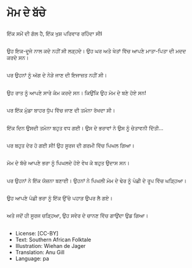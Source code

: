 # ਮੋਮ ਦੇ ਬੱਚੇ

##
ਇੱਕ ਸਮੇਂ ਦੀ ਗੱਲ ਹੈ, ਇੱਕ ਖੁਸ਼ ਪਰਿਵਾਰ ਰਹਿੰਦਾ ਸੀI

##
ਉਹ ਇਕ-ਦੂਜੇ ਨਾਲ ਕਦੇ ਨਹੀਂ ਸੀ ਲੜ੍ਹਦੇ। ਉਹ ਘਰ ਅਤੇ ਖੇਤਾਂ ਵਿੱਚ ਆਪਣੇ ਮਾਤਾ-ਪਿਤਾ ਦੀ ਮਦਦ ਕਰਦੇ ਸਨ।

##
ਪਰ ਉਹਨਾਂ ਨੂੰ ਅੱਗ ਦੇ ਨੇੜੇ ਜਾਣ ਦੀ ਇਜਾਜ਼ਤ ਨਹੀਂ ਸੀ।

##
ਉਹ ਰਾਤ ਨੂੰ ਆਪਣੇ ਸਾਰੇ ਕੰਮ ਕਰਦੇ ਸਨ। ਕਿਉਂਕਿ ਉਹ ਮੋਮ ਦੇ ਬਣੇ ਹੋਏ ਸਨ!

##
ਪਰ ਇੱਕ ਮੁੰਡਾ ਬਾਹਰ ਧੁੱਪ ਵਿੱਚ ਜਾਣ ਦੀ ਤਮੰਨਾ ਰੱਖਦਾ ਸੀ।

##
ਇੱਕ ਦਿਨ ਉਸਦੀ ਤਮੰਨਾ ਬਹੁਤ ਵਧ ਗਈ। ਉਸ ਦੇ ਭਰਾਵਾਂ ਨੇ ਉਸ ਨੂੰ ਚੇਤਾਵਨੀ ਦਿੱਤੀ...

##
ਪਰ ਬਹੁਤ ਦੇਰ ਹੋ ਗਈ ਸੀ! ਉਹ ਸੂਰਜ ਦੀ ਗਰਮੀ ਵਿੱਚ ਪਿਘਲ ਗਿਆ।

##
ਮੋਮ ਦੇ ਬੱਚੇ ਆਪਣੇ ਭਰਾ ਨੂੰ ਪਿਘਲਦੇ ਹੋਏ ਵੇਖ ਕੇ ਬਹੁਤ ਉਦਾਸ ਸਨ।

##
ਪਰ ਉਹਨਾਂ ਨੇ ਇੱਕ ਯੋਜ਼ਨਾ ਬਣਾਈ। ਉਹਨਾਂ ਨੇ ਪਿਘਲੀ ਮੋਮ ਦੇ ਢੇਰ ਨੂੰ ਪੰਛੀ ਦੇ ਰੂਪ ਵਿੱਚ ਘੜ੍ਹਿਆ।

##
ਉਹ ਆਪਣੇ ਪੰਛੀ ਭਰਾ ਨੂੰ ਇੱਕ ਉੱਚੇ ਪਹਾੜ ਉਪਰ ਲੈ ਗਏ।

##
ਅਤੇ  ਜਦੋਂ ਹੀ ਸੂਰਜ ਚੜ੍ਹਿਆ, ਉਹ ਸਵੇਰ ਦੇ ਚਾਨਣ ਵਿੱਚ ਗਾਉਂਦਾ ਉਡ ਗਿਆ।

##
* License: [CC-BY]
* Text: Southern African Folktale
* Illustration: Wiehan de Jager
* Translation: Anu Gill
* Language: pa
